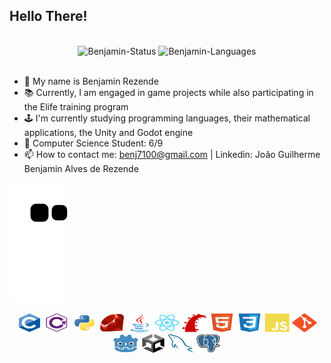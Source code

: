 ## Hello There!
  
  <br>
  <div align="center">
    <a href="https://github.com/bennie10colado"></a>
  <img height="180em" alt="Benjamin-Status" src="https://github-readme-stats.vercel.app/api?username=bennie10colado&show_icons=true&theme=dark&include_all_commits=true&count_private=true"/>
  <img height="180em" alt="Benjamin-Languages" src="https://github-readme-stats.vercel.app/api/top-langs/?username=bennie10colado&layout=compact&langs_count=7&theme=dark"/>
  </div>
  <br>

  - 🥋 My name is Benjamin Rezende
  - 📚 Currently, I am engaged in game projects while also participating in the Elife training program
  - 🕹️ I'm currently studying programming languages, their mathematical applications, the Unity and Godot engine
  - 📖 Computer Science Student: 6/9 
  - 📫 How to contact me: benj7100@gmail.com | Linkedin: João Guilherme Benjamin Alves de Rezende



  ![Snake animation](https://github.com/bennie10colado/bennie10colado/blob/output/github-contribution-grid-snake.svg)
  
<div align="center">
    <!-- Linguagens de Programação -->
    <img alt="C" height="30" width="40" src="https://github.com/devicons/devicon/blob/master/icons/c/c-original.svg">
    <img alt="C#" height="30" width="40" src="https://github.com/devicons/devicon/blob/master/icons/csharp/csharp-line.svg">
    <img alt="Python" height="30" width="40" src="https://github.com/devicons/devicon/blob/master/icons/python/python-original.svg">
    <img alt="Ruby" height="30" width="40" src="https://github.com/devicons/devicon/blob/master/icons/ruby/ruby-original.svg">
    <img alt="Java" height="30" width="40" src="https://github.com/devicons/devicon/blob/master/icons/java/java-original.svg">
      <!-- Frameworks e Plataformas -->
    <img alt="React" height="30" width="40" src="https://github.com/devicons/devicon/blob/master/icons/react/react-original.svg">
    <img alt="Rails" height="30" width="40" src="https://github.com/devicons/devicon/blob/master/icons/rails/rails-plain.svg">
    <!-- Tecnologias Web -->
    <img alt="HTML" height="30" width="40" src="https://github.com/devicons/devicon/blob/master/icons/html5/html5-original.svg">
    <img alt="CSS" height="30" width="40" src="https://github.com/devicons/devicon/blob/master/icons/css3/css3-original.svg">
    <img alt="JavaScript" height="30" width="40" src="https://github.com/devicons/devicon/blob/master/icons/javascript/javascript-plain.svg">
    <!-- Ferramentas de Desenvolvimento -->
    <img alt="Git" height="30" width="40" src="https://github.com/devicons/devicon/blob/master/icons/git/git-original.svg">
    <!-- Desenvolvimento de Jogos -->
    <img alt="Godot" height="30" width="40" src="https://github.com/devicons/devicon/blob/master/icons/godot/godot-original.svg">
    <img alt="Unity" height="30" width="40" src="https://github.com/devicons/devicon/blob/master/icons/unity/unity-original.svg">
    <!-- Bancos de Dados e Servers Back-end -->
    <img alt="MySQL" height="30" width="40" src="https://github.com/devicons/devicon/blob/master/icons/mysql/mysql-original.svg">
    <img alt="PostgreSQL" height="30" width="40" src="https://github.com/devicons/devicon/blob/master/icons/postgresql/postgresql-original.svg">
  
</div>

